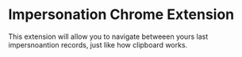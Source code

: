 # Impersonation Chrome Extension

This extension will allow you to navigate betweeen yours last impersnoantion records, just like how clipboard works.
